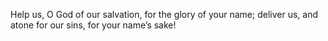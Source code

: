 Help us, O God of our salvation, for the glory of your name; deliver us, and atone for our sins, for your name’s sake!
